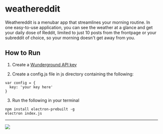 # weathereddit
Weathereddit is a menubar app that streamlines your morning routine. In one easy-to-use application, you can see the weather at a glance and get your daily dose of Reddit, limited to just 10 posts from the frontpage or your subreddit of choice, so your morning doesn't get away from you.

## How to Run

1. Create a [Wunderground API key](https://www.wunderground.com/weather/api/)

2. Create a config.js file in js directory containing the following:
```
var config = {
  key: 'your key here'
}
```
3. Run the following in your terminal
```
npm install electron-prebuilt -g
electron index.js
```

---

![](https://cloud.githubusercontent.com/assets/13595230/13693037/9915786e-e6fb-11e5-839e-8dcb28d8bac7.png)

